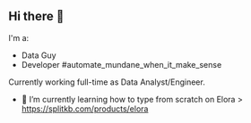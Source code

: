 ## Hi there 👋

I'm a:
- Data Guy
- Developer #automate_mundane_when_it_make_sense

Currently working full-time as Data Analyst/Engineer.

- 🌱 I’m currently learning how to type from scratch on Elora > https://splitkb.com/products/elora

<!--
**UrsusMortiferum/UrsusMortiferum** is a ✨ _special_ ✨ repository because its `README.md` (this file) appears on your GitHub profile.

Here are some ideas to get you started:

- 🔭 I’m currently working on ...
- 🌱 I’m currently learning ...
- 👯 I’m looking to collaborate on ...
- 🤔 I’m looking for help with ...
- 💬 Ask me about ...
- 📫 How to reach me: ...
- 😄 Pronouns: ...
- ⚡ Fun fact: ...
-->
